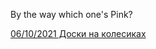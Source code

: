By the way which one's Pink?  
  
[06/10/2021 Доски на колесиках](https://somelun.github.io/skateboarding.html)
